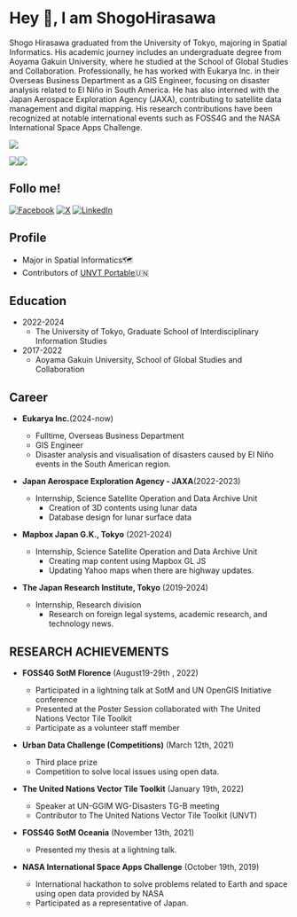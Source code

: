 # Hey 👋, I am ShogoHirasawa 
Shogo Hirasawa graduated from the University of Tokyo, majoring in Spatial Informatics. His academic journey includes an undergraduate degree from Aoyama Gakuin University, where he studied at the School of Global Studies and Collaboration. Professionally, he has worked with Eukarya Inc. in their Overseas Business Department as a GIS Engineer, focusing on disaster analysis related to El Niño in South America. He has also interned with the Japan Aerospace Exploration Agency (JAXA), contributing to satellite data management and digital mapping. His research contributions have been recognized at notable international events such as FOSS4G and the NASA International Space Apps Challenge.   

![](https://github-profile-summary-cards.vercel.app/api/cards/profile-details?username=ShogoHirasawa&theme=default)

![](https://github-profile-summary-cards.vercel.app/api/cards/repos-per-language?username=ShogoHirasawa&theme=default)![](https://github-profile-summary-cards.vercel.app/api/cards/stats?username=ShogoHirasawa&theme=default)

## Follo me!

 [![Facebook](https://img.shields.io/badge/Facebook-1877F2?style=for-the-badge&logo=facebook&logoColor=white)](https://www.facebook.com/ShogoHirasawaa/)
 [![X](https://img.shields.io/badge/-1DA1F2?style=for-the-badge&logo=X&logoColor=white&color=black)](https://twitter.com/Shogo_Hirasawa)
 [![LinkedIn](https://img.shields.io/badge/LinkedIn-0077B5?style=for-the-badge&logo=linkedin&logoColor=white)](https://www.linkedin.com/in/shogohirasawa/?locale=en_US)
 
 ## Profile
 - Major in Spatial Informatics🗺️
 - Contributors of [UNVT Portable](https://github.com/unvt/portable)🇺🇳

## Education
- 2022-2024
   - The University of Tokyo, Graduate School of Interdisciplinary Information Studies
- 2017-2022
  - Aoyama Gakuin University, School of Global Studies and Collaboration

## Career
- **Eukarya Inc.**(2024-now)
   - Fulltime, Overseas Business Department
    - GIS Engineer
    - Disaster analysis and visualisation of disasters caused by El Niño events in the South American region.

- **Japan Aerospace Exploration Agency - JAXA**(2022-2023)
  - Internship, Science Satellite Operation and Data Archive Unit 
    - Creation of 3D contents using lunar data
    - Database design for lunar surface data

- **Mapbox Japan G.K., Tokyo** (2021-2024)
  - Internship, Science Satellite Operation and Data Archive Unit 
    - Creating map content using Mapbox GL JS
    - Updating Yahoo maps when there are highway updates.

- **The Japan Research Institute, Tokyo** (2019-2024)
  - Internship, Research division 
    -  Research on foreign legal systems, academic research, and technology news.

## RESEARCH ACHIEVEMENTS
- **FOSS4G SotM  Florence** (August19-29th , 2022)
  - Participated in a lightning talk at SotM and UN OpenGIS Initiative conference
  - Presented at the Poster Session collaborated with The United Nations Vector Tile Toolkit 
  - Participate as a volunteer staff member
 
- **Urban Data Challenge (Competitions)** (March 12th, 2021)
  -  Third place prize
  -  Competition to solve local issues using open data.

- **The United Nations Vector Tile Toolkit** (January 19th, 2022)
  - Speaker at UN-GGIM WG-Disasters TG-B meeting
  - Contributor to The United Nations Vector Tile Toolkit (UNVT)

- **FOSS4G SotM Oceania** (November 13th, 2021)
  - Presented my thesis at a lightning talk.

- **NASA International Space Apps Challenge** (October 19th, 2019)
  - International hackathon to solve problems related to Earth and space using open data provided by NASA
  - Participated as a representative of Japan.
 
